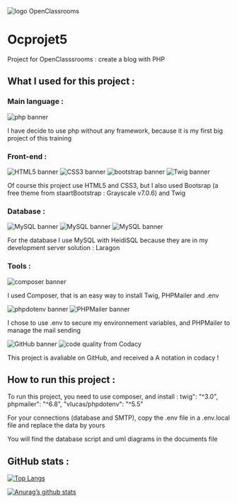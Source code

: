 <img max-width="3rem" class="logoOc" src="https://upload.wikimedia.org/wikipedia/fr/0/0d/Logo_OpenClassrooms.png" alt="logo OpenClassrooms">


# Ocprojet5
Project for OpenClasssrooms : create a blog with PHP

## What I used for this project :

### Main language :

<img src="https://img.shields.io/badge/php-8.10.1-%23777BB4?logo=php" alt="php banner">

I have decide to use php without any framework, because it is my first big project of this training

### Front-end :

<img src="https://img.shields.io/badge/HTML-5-%23E34F26?logo=html5" alt="HTML5 banner"> <img src="https://img.shields.io/badge/CSS-3-%231572B6?logo=css3" alt="CSS3 banner"> <img src="https://img.shields.io/badge/Bootstrap-5.3.1-%237952B3?logo=bootstrap" alt="bootstrap banner"> <img src="https://img.shields.io/badge/Twig-3.0-%23bacf29" alt="Twig banner">

Of course this project use HTML5 and CSS3, but I also used Bootsrap (a free theme from staartBootstrap : Grayscale v7.0.6) and Twig

### Database :
<img src="https://img.shields.io/badge/MySQL-8.0.30-%234479A1?logo=mysql" alt="MySQL banner"> <img src="https://img.shields.io/badge/HeidiSQL-12.1.0-%234479A1?logo=mysql" alt="MySQL banner"> <img src="https://img.shields.io/badge/Laragon-6.0-%230E83CD?logo=laragon" alt="MySQL banner">

For the database I use MySQL with HeidiSQL because they are in my development server solution : Laragon

### Tools :

<img src="https://img.shields.io/badge/Composer-2.4.1-%23885630?logo=composer" alt="composer banner">

I used Composer, that is an easy way to install Twig, PHPMailer and .env

<img src="https://img.shields.io/badge/phpdotenv-5.5-%23ECD53F?logo=dotenv" alt="phpdotenv banner"> <img src="https://img.shields.io/badge/PHPMailer-6.8-%23f0c563" alt="PHPMailer banner">

I chose to use .env to secure my environnement variables, and PHPMailer to manage the mail sending 

<img src="https://img.shields.io/badge/Tools-GitHub-%23181717?logo=github" alt="GitHub banner"> <img src="https://img.shields.io/codacy/grade/591cf51d80244641be9c2514f607a6ce" alt="code quality from Codacy">

This project is avaliable on GitHub, and received a A notation in codacy !

## How to run this project :

To run this project, you need to use composer, and install :
twig": "^3.0",
phpmailer": "^6.8",
"vlucas/phpdotenv": "^5.5"

For your connections (database and SMTP), copy the .env file in a .env.local file and replace the data by yours

You will find the database script and uml diagrams in the documents file

## GitHub stats :

[![Top Langs](https://github-readme-stats.vercel.app/api/top-langs/?username=Marine-Sanson&layout=compact)](https://github.com/Marine-Sanson)

[![Anurag’s github stats](https://github-readme-stats.vercel.app/api?username=Marine-Sanson)](https://github.com/Marine-Sanson)

